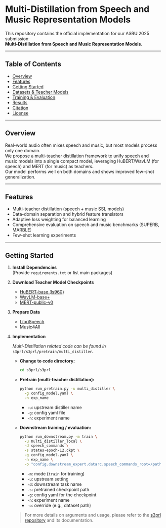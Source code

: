 # Multi-Distillation from Speech and Music Representation Models

This repository contains the official implementation for our ASRU 2025 submission:  
**Multi-Distillation from Speech and Music Representation Models**.

---

## Table of Contents

- [Overview](#overview)
- [Features](#features)
- [Getting Started](#getting-started)
- [Datasets & Teacher Models](#datasets--teacher-models)
- [Training & Evaluation](#training--evaluation)
- [Results](#results)
- [Citation](#citation)
- [License](#license)

---

## Overview

Real-world audio often mixes speech and music, but most models process only one domain.  
We propose a multi-teacher distillation framework to unify speech and music models into a single compact model, leveraging HuBERT/WavLM (for speech) and MERT (for music) as teachers.  
Our model performs well on both domains and shows improved few-shot generalization.

---

## Features

- Multi-teacher distillation (speech + music SSL models)
- Data-domain separation and hybrid feature translators
- Adaptive loss weighting for balanced learning
- Comprehensive evaluation on speech and music benchmarks (SUPERB, MARBLE)
- Few-shot learning experiments

---

## Getting Started

1. **Install Dependencies**  
   (Provide `requirements.txt` or list main packages)

2. **Download Teacher Model Checkpoints**
   - [HuBERT-base (ls960)](https://huggingface.co/facebook/hubert-base-ls960)
   - [WavLM-base+](https://huggingface.co/microsoft/wavlm-base-plus)
   - [MERT-public-v0](https://huggingface.co/m-a-p/MERT-v0-public)

3. **Prepare Data**
   - [LibriSpeech](https://www.openslr.org/12)
   - [Music4All](https://sites.google.com/view/contact4music4all)

4. **Implementation**
   
   *Multi-Distillation related code can be found in* `s3prl/s3prl/pretrain/multi_distiller`.

   - **Change to code directory:**  
     ```bash
     cd s3prl/s3prl
     ```

   - **Pretrain (multi-teacher distillation):**  
     ```bash
     python run_pretrain.py -u multi_distiller \
       -g config_model.yaml \
       -n exp_name
     ```
     - `-u`: upstream distiller name  
     - `-g`: config yaml file  
     - `-n`: experiment name  

   - **Downstream training / evaluation:**  
     ```bash
     python run_downstream.py -m train \
       -u multi_distiller_local \
       -d speech_commands \
       -s states-epoch-12.ckpt \
       -g config_model.yaml \
       -n exp_name \
       -o "config.downstream_expert.datarc.speech_commands_root=/path/to/your/speech_commands/"
     ```
     - `-m`: mode (`train` for training)
     - `-u`: upstream setting
     - `-d`: downstream task name
     - `-s`: pretrained checkpoint path
     - `-g`: config yaml for the checkpoint
     - `-n`: experiment name
     - `-o`: override (e.g., dataset path)

   > For more details on arguments and usage, please refer to the [s3prl repository](https://github.com/s3prl/s3prl) and its documentation.

